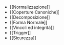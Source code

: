 - [[Normalizzazione]]
- [[Coperture Canoniche]]
- [[Decomposizione]] 
- [[Forma Normale]]
- [[Vincoli ed integrità]]
- [[Trigger]]
- [[Sicurezza]]